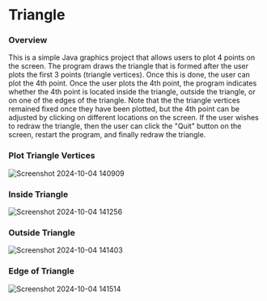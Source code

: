 # Triangle

### Overview
This is a simple Java graphics project that allows users to plot 4 points on the screen. The program draws the triangle that is formed after the user plots the first 3 points (triangle vertices). Once this is done, the user can plot the 4th point. Once the user plots the 4th point, the program indicates whether the 4th point is located inside the triangle, outside the triangle, or on one of the edges of the triangle. Note that the the triangle vertices remained fixed once they have been plotted, but the 4th point can be adjusted by clicking on different locations on the screen. If the user wishes to redraw the triangle, then the user can click the "Quit" button on the screen, restart the program, and finally redraw the triangle.

### Plot Triangle Vertices
![Screenshot 2024-10-04 140909](https://github.com/user-attachments/assets/76dd54c5-09e3-4268-8b21-624db97254b9)

### Inside Triangle
![Screenshot 2024-10-04 141256](https://github.com/user-attachments/assets/d66b6192-b78a-4187-91d1-f423279e5a02)

### Outside Triangle
![Screenshot 2024-10-04 141403](https://github.com/user-attachments/assets/73f0bab9-14a1-4ecc-873e-e59ebe8a2d86)

### Edge of Triangle
![Screenshot 2024-10-04 141514](https://github.com/user-attachments/assets/6b8710fd-d187-459f-b766-dda15dbf9ba1)
